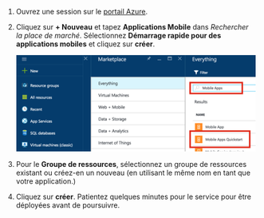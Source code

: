1. Ouvrez une session sur le [portail Azure].

2. Cliquez sur **+ Nouveau** et tapez **Applications Mobile** dans _Rechercher la place de marché_. Sélectionnez **Démarrage rapide pour des applications mobiles** et cliquez sur **créer**.

    ![Portail Azure avec mise en évidence de démarrage rapide de pour applications mobiles](./media/app-service-mobile-dotnet-backend-create-new-service/search-mobile-apps-quickstart.png)


3. Pour le **Groupe de ressources**, sélectionnez un groupe de ressources existant ou créez-en un nouveau (en utilisant le même nom en tant que votre application.) 
 
4. Cliquez sur **créer**. Patientez quelques minutes pour le service pour être déployées avant de poursuivre.

<!-- URLs. -->
[Portail Azure]: https://portal.azure.com/
